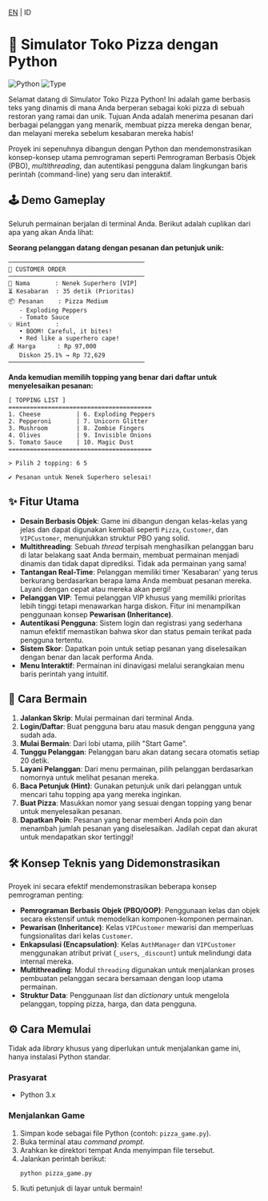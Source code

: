 [EN](../README.md) | ID
# 🍕 Simulator Toko Pizza dengan Python

![Python](https://img.shields.io/badge/python-3.x-blue.svg)
![Type](https://img.shields.io/badge/type-proyek_sekolah-green.svg)

Selamat datang di Simulator Toko Pizza Python! Ini adalah game berbasis teks yang dinamis di mana Anda berperan sebagai koki pizza di sebuah restoran yang ramai dan unik. Tujuan Anda adalah menerima pesanan dari berbagai pelanggan yang menarik, membuat pizza mereka dengan benar, dan melayani mereka sebelum kesabaran mereka habis!

Proyek ini sepenuhnya dibangun dengan Python dan mendemonstrasikan konsep-konsep utama pemrograman seperti Pemrograman Berbasis Objek (PBO), *multithreading*, dan autentikasi pengguna dalam lingkungan baris perintah (command-line) yang seru dan interaktif.

## 🕹️ Demo Gameplay

Seluruh permainan berjalan di terminal Anda. Berikut adalah cuplikan dari apa yang akan Anda lihat:

**Seorang pelanggan datang dengan pesanan dan petunjuk unik:**
```
──────────────────────────────────────
🍕 CUSTOMER ORDER
──────────────────────────────────────
👤 Nama       : Nenek Superhero [VIP]
⏳ Kesabaran  : 35 detik (Prioritas)
📦 Pesanan    : Pizza Medium
   - Exploding Peppers
   - Tomato Sauce
💡 Hint       :
   • BOOM! Careful, it bites!
   • Red like a superhero cape!
💰 Harga      : Rp 97,000
   Diskon 25.1% → Rp 72,629
──────────────────────────────────────
```

**Anda kemudian memilih topping yang benar dari daftar untuk menyelesaikan pesanan:**
```
[ TOPPING LIST ]
========================================
1. Cheese          | 6. Exploding Peppers
2. Pepperoni       | 7. Unicorn Glitter
3. Mushroom        | 8. Zombie Fingers
4. Olives          | 9. Invisible Onions
5. Tomato Sauce    | 10. Magic Dust
========================================

> Pilih 2 topping: 6 5

✔ Pesanan untuk Nenek Superhero selesai!
```

## ✨ Fitur Utama

-   **Desain Berbasis Objek**: Game ini dibangun dengan kelas-kelas yang jelas dan dapat digunakan kembali seperti `Pizza`, `Customer`, dan `VIPCustomer`, menunjukkan struktur PBO yang solid.
-   **Multithreading**: Sebuah *thread* terpisah menghasilkan pelanggan baru di latar belakang saat Anda bermain, membuat permainan menjadi dinamis dan tidak dapat diprediksi. Tidak ada permainan yang sama!
-   **Tantangan Real-Time**: Pelanggan memiliki timer 'Kesabaran' yang terus berkurang berdasarkan berapa lama Anda membuat pesanan mereka. Layani dengan cepat atau mereka akan pergi!
-   **Pelanggan VIP**: Temui pelanggan VIP khusus yang memiliki prioritas lebih tinggi tetapi menawarkan harga diskon. Fitur ini menampilkan penggunaan konsep **Pewarisan (Inheritance)**.
-   **Autentikasi Pengguna**: Sistem login dan registrasi yang sederhana namun efektif memastikan bahwa skor dan status pemain terikat pada pengguna tertentu.
-   **Sistem Skor**: Dapatkan poin untuk setiap pesanan yang diselesaikan dengan benar dan lacak performa Anda.
-   **Menu Interaktif**: Permainan ini dinavigasi melalui serangkaian menu baris perintah yang intuitif.

## 🚀 Cara Bermain

1.  **Jalankan Skrip**: Mulai permainan dari terminal Anda.
2.  **Login/Daftar**: Buat pengguna baru atau masuk dengan pengguna yang sudah ada.
3.  **Mulai Bermain**: Dari lobi utama, pilih "Start Game".
4.  **Tunggu Pelanggan**: Pelanggan baru akan datang secara otomatis setiap 20 detik.
5.  **Layani Pelanggan**: Dari menu permainan, pilih pelanggan berdasarkan nomornya untuk melihat pesanan mereka.
6.  **Baca Petunjuk (Hint)**: Gunakan petunjuk unik dari pelanggan untuk mencari tahu topping apa yang mereka inginkan.
7.  **Buat Pizza**: Masukkan nomor yang sesuai dengan topping yang benar untuk menyelesaikan pesanan.
8.  **Dapatkan Poin**: Pesanan yang benar memberi Anda poin dan menambah jumlah pesanan yang diselesaikan. Jadilah cepat dan akurat untuk mendapatkan skor tertinggi!

## 🛠️ Konsep Teknis yang Didemonstrasikan

Proyek ini secara efektif mendemonstrasikan beberapa konsep pemrograman penting:
-   **Pemrograman Berbasis Objek (PBO/OOP)**: Penggunaan kelas dan objek secara ekstensif untuk memodelkan komponen-komponen permainan.
-   **Pewarisan (Inheritance)**: Kelas `VIPCustomer` mewarisi dan memperluas fungsionalitas dari kelas `Customer`.
-   **Enkapsulasi (Encapsulation)**: Kelas `AuthManager` dan `VIPCustomer` menggunakan atribut privat (`_users`, `_discount`) untuk melindungi data internal mereka.
-   **Multithreading**: Modul `threading` digunakan untuk menjalankan proses pembuatan pelanggan secara bersamaan dengan loop utama permainan.
-   **Struktur Data**: Penggunaan *list* dan *dictionary* untuk mengelola pelanggan, topping pizza, harga, dan data pengguna.

## ⚙️ Cara Memulai

Tidak ada *library* khusus yang diperlukan untuk menjalankan game ini, hanya instalasi Python standar.

### Prasyarat
-   Python 3.x

### Menjalankan Game
1.  Simpan kode sebagai file Python (contoh: `pizza_game.py`).
2.  Buka terminal atau *command prompt*.
3.  Arahkan ke direktori tempat Anda menyimpan file tersebut.
4.  Jalankan perintah berikut:
    ```sh
    python pizza_game.py
    ```
5.  Ikuti petunjuk di layar untuk bermain!
